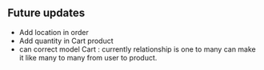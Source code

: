 ## Future updates
- Add location in order
- Add quantity in Cart product
- can correct model Cart : currently relationship is one to many can make it like many to many from user to product.
